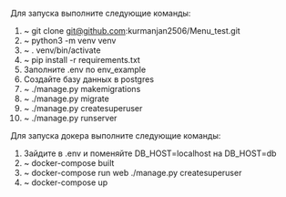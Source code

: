 Для запуска выполните следующие команды:
1. ~ git clone git@github.com:kurmanjan2506/Menu_test.git
2. ~ python3 -m venv venv
3. ~ . venv/bin/activate
4. ~ pip install -r requirements.txt
5. Заполните .env по env_example
6. Создайте базу данных в postgres
7. ~ ./manage.py makemigrations
8. ~ ./manage.py migrate
9. ~ ./manage.py createsuperuser
10. ~ ./manage.py runserver

Для запуска докера выполните следующие команды:
1. Зайдите в .env и поменяйте DB_HOST=localhost на DB_HOST=db 
2. ~ docker-compose built
3. ~ docker-compose run web ./manage.py createsuperuser
4. ~ docker-compose up
